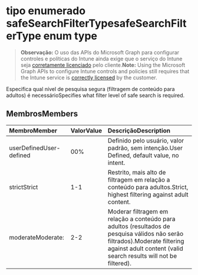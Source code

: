 # <a name="safesearchfiltertype-enum-type"></a><span data-ttu-id="e40a6-101">tipo enumerado safeSearchFilterType</span><span class="sxs-lookup"><span data-stu-id="e40a6-101">safeSearchFilterType enum type</span></span>

> <span data-ttu-id="e40a6-102">**Observação:** O uso das APIs do Microsoft Graph para configurar controles e políticas do Intune ainda exige que o serviço do Intune seja [corretamente licenciado](https://go.microsoft.com/fwlink/?linkid=839381) pelo cliente.</span><span class="sxs-lookup"><span data-stu-id="e40a6-102">**Note:** Using the Microsoft Graph APIs to configure Intune controls and policies still requires that the Intune service is [correctly licensed](https://go.microsoft.com/fwlink/?linkid=839381) by the customer.</span></span>

<span data-ttu-id="e40a6-103">Especifica qual nível de pesquisa segura (filtragem de conteúdo para adultos) é necessário</span><span class="sxs-lookup"><span data-stu-id="e40a6-103">Specifies what filter level of safe search is required.</span></span>
## <a name="members"></a><span data-ttu-id="e40a6-104">Membros</span><span class="sxs-lookup"><span data-stu-id="e40a6-104">Members</span></span>
|<span data-ttu-id="e40a6-105">Membro</span><span class="sxs-lookup"><span data-stu-id="e40a6-105">Member</span></span>|<span data-ttu-id="e40a6-106">Valor</span><span class="sxs-lookup"><span data-stu-id="e40a6-106">Value</span></span>|<span data-ttu-id="e40a6-107">Descrição</span><span class="sxs-lookup"><span data-stu-id="e40a6-107">Description</span></span>|
|:---|:---|:---|
|<span data-ttu-id="e40a6-108">userDefined</span><span class="sxs-lookup"><span data-stu-id="e40a6-108">User-defined</span></span>|<span data-ttu-id="e40a6-109">0</span><span class="sxs-lookup"><span data-stu-id="e40a6-109">0%</span></span>|<span data-ttu-id="e40a6-110">Definido pelo usuário, valor padrão, sem intenção.</span><span class="sxs-lookup"><span data-stu-id="e40a6-110">User Defined, default value, no intent.</span></span>|
|<span data-ttu-id="e40a6-111">strict</span><span class="sxs-lookup"><span data-stu-id="e40a6-111">Strict</span></span>|<span data-ttu-id="e40a6-112">1</span><span class="sxs-lookup"><span data-stu-id="e40a6-112">-1</span></span>|<span data-ttu-id="e40a6-113">Restrito, mais alto de filtragem em relação a conteúdo para adultos.</span><span class="sxs-lookup"><span data-stu-id="e40a6-113">Strict, highest filtering against adult content.</span></span>|
|<span data-ttu-id="e40a6-114">moderate</span><span class="sxs-lookup"><span data-stu-id="e40a6-114">Moderate:</span></span>|<span data-ttu-id="e40a6-115">2</span><span class="sxs-lookup"><span data-stu-id="e40a6-115">-2</span></span>|<span data-ttu-id="e40a6-116">Moderar filtragem em relação a conteúdo para adultos (resultados de pesquisa válidos não serão filtrados).</span><span class="sxs-lookup"><span data-stu-id="e40a6-116">Moderate filtering against adult content (valid search results will not be filtered).</span></span>|








